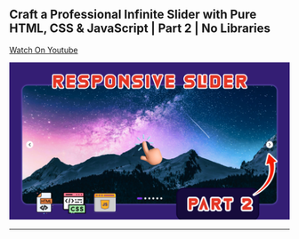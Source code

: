 ## Craft a Professional Infinite Slider with Pure HTML, CSS & JavaScript | Part 2 | No Libraries

[Watch On Youtube](https://youtu.be/sZ0aMNsDQ9s)

![thumbnail](thumbnail.png)

---
